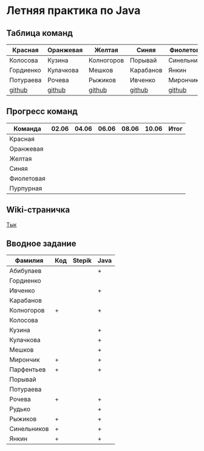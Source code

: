 # Летняя практика по Java

## Таблица команд

| Красная    | Оранжевая  | Желтая     | Синяя      | Фиолетовая  | Пурпурная  |
| ---------- | ---------- | ---------- | ---------- | ----------- | ---------- |
| Колосова   | Кузина     | Колногоров | Порывай    | Синельников | Абибулаев  |
| Гордиенко  | Кулачкова  | Мешков     | Карабанов  | Янкин       | Парфентьев |
| Потураева  | Рочева     | Рыжиков    | Ивченко    | Мирончик    | Рудько     |
| [github](https://github.com/alexgorderr/JavaSocks) | [github](https://github.com/rakhele/summer_practice) | [github](https://github.com/Heliconter/floyd-warshall-visualizer) | [github](https://github.com/scissorsnatcher/blue_team_practice) | [github](https://github.com/Pavel-by/paa8382trio1)  | [github](https://github.com/otsheln1k/summer_practice_2020) |

## Прогресс команд

| Команда    | 02.06 | 04.06 | 06.06 | 08.06 | 10.06 | Итог |
| ---------- | ----- | ----- | ----- | ----- | ----- | ---- |
| Красная    |       |       |       |       |       |      |
| Оранжевая  |       |       |       |       |       |      |
| Желтая     |       |       |       |       |       |      |
| Синяя      |       |       |       |       |       |      |
| Фиолетовая |       |       |       |       |       |      |
| Пурпурная  |       |       |       |       |       |      |

## Wiki-страничка

[Тык](https://github.com/JAkutenshi/etu_summer_practice_2020/wiki)

## Вводное задание

| Фамилия     | Код | Stepik | Java |
| ----------- | --- | ------ | ---- |
| Абибулаев   |     |        |  +   |
| Гордиенко   |     |        |      |
| Ивченко     |     |        |  +   |
| Карабанов   |     |        |      |
| Колногоров  |  +  |        |  +   |
| Колосова    |     |        |      |
| Кузина      |     |        |  +   |
| Кулачкова   |     |        |  +   |
| Мешков      |     |        |  +   |
| Мирончик    |  +  |        |  +   |
| Парфентьев  |  +  |        |  +   |
| Порывай     |     |        |      |
| Потураева   |     |        |      |
| Рочева      |  +  |        |  +   |
| Рудько      |     |        |  +   |
| Рыжиков     |  +  |        |  +   |
| Синельников |  +  |        |  +   |
| Янкин       |  +  |        |  +   |
